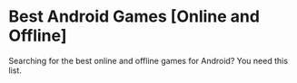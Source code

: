 # Best Android Games [Online and Offline]
Searching for the best online and offline games for Android? You need this list.
